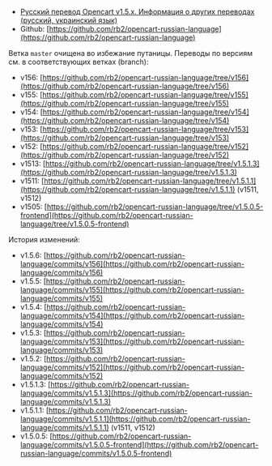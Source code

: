 * [Русский перевод Opencart v1.5.x. Информация о других переводах (русский, украинский язык)](http://rb.labtodo.com/page/opencart-1505-russian-language-pack)
* Github: [https://github.com/rb2/opencart-russian-language](https://github.com/rb2/opencart-russian-language)

Ветка `master` очищена во избежание путаницы.
Переводы по версиям см. в соответствующих ветках (branch):

* v156: [https://github.com/rb2/opencart-russian-language/tree/v156](https://github.com/rb2/opencart-russian-language/tree/v156)
* v155: [https://github.com/rb2/opencart-russian-language/tree/v155](https://github.com/rb2/opencart-russian-language/tree/v155)
* v154: [https://github.com/rb2/opencart-russian-language/tree/v154](https://github.com/rb2/opencart-russian-language/tree/v154)
* v153: [https://github.com/rb2/opencart-russian-language/tree/v153](https://github.com/rb2/opencart-russian-language/tree/v153)
* v152: [https://github.com/rb2/opencart-russian-language/tree/v152](https://github.com/rb2/opencart-russian-language/tree/v152)
* v1513: [https://github.com/rb2/opencart-russian-language/tree/v1.5.1.3](https://github.com/rb2/opencart-russian-language/tree/v1.5.1.3)
* v1511: [https://github.com/rb2/opencart-russian-language/tree/v1.5.1.1](https://github.com/rb2/opencart-russian-language/tree/v1.5.1.1) (v1511, v1512)
* v1505: [https://github.com/rb2/opencart-russian-language/tree/v1.5.0.5-frontend](https://github.com/rb2/opencart-russian-language/tree/v1.5.0.5-frontend)

История изменений:

* v1.5.6:   [https://github.com/rb2/opencart-russian-language/commits/v156](https://github.com/rb2/opencart-russian-language/commits/v156)
* v1.5.5:   [https://github.com/rb2/opencart-russian-language/commits/v155](https://github.com/rb2/opencart-russian-language/commits/v155)
* v1.5.4:   [https://github.com/rb2/opencart-russian-language/commits/v154](https://github.com/rb2/opencart-russian-language/commits/v154)
* v1.5.3:   [https://github.com/rb2/opencart-russian-language/commits/v153](https://github.com/rb2/opencart-russian-language/commits/v153)
* v1.5.2:   [https://github.com/rb2/opencart-russian-language/commits/v152](https://github.com/rb2/opencart-russian-language/commits/v152)
* v1.5.1.3: [https://github.com/rb2/opencart-russian-language/commits/v1.5.1.3](https://github.com/rb2/opencart-russian-language/commits/v1.5.1.3)
* v1.5.1.1: [https://github.com/rb2/opencart-russian-language/commits/v1.5.1.1](https://github.com/rb2/opencart-russian-language/commits/v1.5.1.1) (v1511, v1512)
* v1.5.0.5: [https://github.com/rb2/opencart-russian-language/commits/v1.5.0.5-frontend](https://github.com/rb2/opencart-russian-language/commits/v1.5.0.5-frontend)
